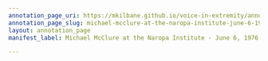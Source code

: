 ```yaml
---
annotation_page_uri: https://mkilbane.github.io/voice-in-extremity/annotations/michael-mcclure-at-the-naropa-institute-june-6-1976-canvas-1---as-michael-davidson-notes--86---on-the-day-he-shot-the-usa-poetry-episode-at-the-san-francisco-zoo.json
annotation_page_slug: michael-mcclure-at-the-naropa-institute-june-6-1976-canvas-1---as-michael-davidson-notes--86---on-the-day-he-shot-the-usa-poetry-episode-at-the-san-francisco-zoo
layout: annotation_page
manifest_label: Michael McClure at the Naropa Institute - June 6, 1976

---
```

